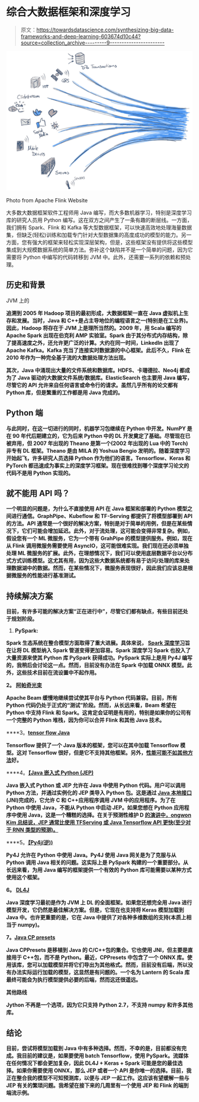 # 综合大数据框架和深度学习

> 原文：<https://towardsdatascience.com/synthesizing-big-data-frameworks-and-deep-learning-603674d10c44?source=collection_archive---------9----------------------->

![](img/e3fd96a4ac72b14da75f063c60664fde.png)

Photo from Apache Flink Website

大多数大数据框架软件工程师用 Java 编写，而大多数机器学习，特别是深度学习库的研究人员用 Python 编写。这在双方之间产生了一条有趣的断层线。一方面，我们拥有 Spark、Flink 和 Kafka 等大型数据框架，可以快速高效地处理海量数据集，但缺乏(轻松)训练和加载专门针对大型数据集的高度成功的模型的能力。另一方面，您有强大的框架来轻松实现深层架构，但是，这些框架没有提供将这些模型集成到大规模数据系统的简单方法。弥补这个缺陷并不是一个简单的问题，因为它需要将 Python 中编写的代码转移到 JVM 中。此外，还需要一系列的依赖和预处理。

## 历史和背景

JVM 上的

**追溯到 2005 年 Hadoop 项目的最初形成，大数据框架一直在 Java 虚拟机上生存和发展。当时，Java 和 C++是占主导地位的编程语言之一(特别是在工业界)。因此，Hadoop 将存在于 JVM 上是理所当然的。2009 年，用 Scala 编写的 Apache Spark 出现在伯克利 AMP 实验室。Spark 由于其分布式内存结构，除了提高速度之外，还允许更广泛的计算。大约在同一时间，LinkedIn 出现了 Apache Kafka。Kafka 充当了连接实时数据源的中心框架。此后不久，Flink 在 2010 年作为一种完全基于流的大数据处理方法出现。**

**其次，Java 中涌现出大量的文件系统和数据库。HDFS、卡珊德拉、Neo4j 都成为了 Java 驱动的大数据文件系统/数据库。ElasticSearch 也主要用 Java 编写，尽管它的 API 允许来自任何语言或命令行的请求。虽然几乎所有的论文都有 Python 库，但是繁重的工作都是用 Java 完成的。**

## **Python 端**

**与此同时，在这一切进行的同时，机器学习包继续在 Python 中开发。NumPY 是在 90 年代后期建立的，它为后来 Python 中的 DL 开发奠定了基础。尽管现在已被弃用，但 2007 年出现的 Theano 是第一个(2002 年出现的 Lua 中的 Torch)非专有 DL 框架。Theano 是由 MILA 的 Yoshua Bengio 发明的。随着深度学习开始起飞，许多研究人员选择 Python 作为他们的语言。Tensorflow、Keras 和 PyTorch 都迅速成为事实上的深度学习框架。现在很难找到哪个深度学习论文的代码不是用 Python 实现的。**

## **就不能用 API 吗？**

**一个明显的问题是，为什么不直接使用 API 在 Java 框架和部署的 Python 模型之间进行通信。GraphPipe、Kubeflow 和 TF-Serving 都提供了将模型部署到 API 的方法。API 通常是一个很好的解决方案，特别是对于简单的用例，但是在某些情况下，它们可能会增加延迟。此外，对于流处理，这可能会变得非常复杂。例如，假设您有一个 ML 微服务，它为一个带有 GrahPipe 的模型提供服务。例如，现在从 Flink 调用微服务需要使用 AsyncIO，这可能很难实现。我们现在还必须单独处理 ML 微服务的扩展。此外，在理想情况下，我们可以使用底层数据平台以分布式方式训练模型。这尤其有用，因为这些大数据系统都有易于访问/处理的库来处理数据湖中的数据。然而，在某些情况下，微服务表现很好，因此我们应该总是根据微服务的性能进行基准测试。**

## **持续解决方案**

**目前，有许多可能的解决方案“正在进行中”，尽管它们都有缺点，有些目前还处于规划阶段。**

1.  ****PySpark:****

**Spark 生态系统在整合模型方面取得了重大进展。具体来说， [Spark 深度学习](https://github.com/databricks/spark-deep-learning)旨在让将 DL 模型纳入 Spark 管道变得更加容易。Spark 深度学习 Spark 也投入了大量资源来使其 Python 库 PySpark 获得成功。PySpark 实际上是用 Py4J 编写的，我稍后会讨论这一点。然而，目前没有办法在 Spark 中加载 ONNX 模型。此外，这些技术目前在流设置中不起作用。**

****2。** [**阿帕奇光束**](https://beam.apache.org/get-started/quickstart-py/)**

**Apache Beam 缓慢地继续尝试使其平台与 Python 代码兼容。目前，所有 Python 代码仍处于正式的“测试”阶段。然而，从长远来看，Beam 希望在 Python 中支持 Flink 和 Spark。这肯定会证明是有用的，特别是如果你的公司有一个完整的 Python 堆栈，因为你可以合并 Flink 和其他 Java 技术。**

****3。**[**tensor flow Java**](https://www.tensorflow.org/install/lang_java)**

**Tensorflow 提供了一个 Java 版本的框架，您可以在其中加载 Tensorflow 模型。这对 Tensorflow 很好，但是它不支持其他框架。另外，[性能可能不如其他方法](https://www.slideshare.net/FlinkForward/flink-forward-berlin-2017-dongwon-kim-predictive-maintenance-with-apache-flink)好。**

****4。**[**【Java 嵌入式 Python (JEP)**](https://www.py4j.org/index.html)**

**Java 嵌入式 Python 或 JEP 允许在 Java 中使用 Python 代码。用户可以调用 Python 方法，并通过实例化的 JEP 类导入 Python 包。这是通过 [Java 本地接口](https://en.wikipedia.org/wiki/Java_Native_Interface) (JNI)完成的，它允许 C 和 C++应用程序调用 JVM 中的应用程序。为了在 Python 中使用 Java，不能从 Python 中启动 JEP。如果您想在 Python 应用程序中使用 Java，这是一个糟糕的选择。在关于预测性维护 D [的演讲中，ongwon Kim 总结说，JEP 通常比使用 TFServing 或 Java Tensorflow API 更快(至少对于 RNN 类型的预测)。](https://www.slideshare.net/FlinkForward/flink-forward-berlin-2017-dongwon-kim-predictive-maintenance-with-apache-flink)**

****5。**[**【Py4j(逆))**](https://www.py4j.org/)**

**Py4J 允许在 Python 中使用 Java。Py4J 使用 Java 网关是为了克服与从 Python 调用 Java 相关的问题。这实际上是 PySpark 构建的一个重要部分。从长远来看，为用 Java 编写的框架提供一个有效的 Python 库可能需要以某种方式使用这个框架。**

****6。** [**DL4J**](https://deeplearning4j.org/)**

**Java 深度学习最初是作为 JVM 上 DL 的全面框架。如果您还想完全用 Java 进行模型开发，它仍然是最佳解决方案。但是，它现在也支持将 Keras 模型加载到 Java 中。也许更重要的是，它在 Java 中提供了对各种多维数组的支持(本质上相当于 numpy)。**

**7。[**Java CP presets**](https://github.com/bytedeco/javacpp-presets)**

**Java CPPresets 是移植到 Java 的 C/C++包的集合。它也使用 JNI，但主要是直接用于 C++包，而不是 Python。最近，CPPresets 中包含了一个 ONNX 库。使用该库，您可以加载模型并将它们导出为其他格式。然而，目前没有后端，所以没有办法实际运行加载的模型，这显然是有问题的。一个名为 Lantern 的 Scala 库最终可能会为执行模型提供必要的后端，然而这还很遥远。**

****其他路线****

**Jython 不再是一个选项，因为它只支持 Python 2.7，不支持 numpy 和许多其他库。**

## **结论**

**目前，尝试将模型加载到 Java 中有多种选择。然而，不幸的是，目前都没有完成。我目前的建议是，如果要使用 batch Tensorflow，使用 PySpark。流媒体在任何情况下都会更加复杂，因此 DL4J + Keras + Spark 可能是您的最佳选择。如果你需要使用 ONNX，那么 JEP 或者一个 API 是你唯一的选择。目前，我正在整合我的模型不可知预测库，以便与 JEP 一起工作。这应该有望缓解一些与 JEP 有关的繁琐问题。我希望在接下来的几周里有一个使用 JEP 和 Flink 的端到端流示例。**
